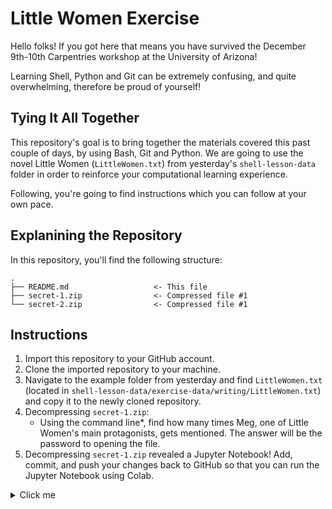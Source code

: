 # Little Women Exercise

Hello folks! If you got here that means you have survived the December 9th-10th Carpentries workshop at the University of Arizona!

Learning Shell, Python and Git can be extremely confusing, and quite overwhelming, therefore be proud of yourself!

## Tying It All Together

This repository's goal is to bring together the materials covered this past couple of days, by using Bash, Git and Python. We are going to use the novel Little Women (`LittleWomen.txt`) from yesterday's `shell-lesson-data` folder in order to reinforce your computational learning experience.

Following, you're going to find instructions which you can follow at your own pace.

## Explanining the Repository

In this repository, you'll find the following structure:

```
.
├── README.md                   <- This file
├── secret-1.zip                <- Compressed file #1
└── secret-2.zip                <- Compressed file #1

```

## Instructions

1. Import this repository to your GitHub account.
2. Clone the imported repository to your machine.
3. Navigate to the example folder from yesterday and find `LittleWomen.txt` (located in `shell-lesson-data/exercise-data/writing/LittleWomen.txt`) and copy it to the newly cloned repository.
4. Decompressing `secret-1.zip`:
     - Using the command line*, find how many times Meg, one of Little Women's main protagonists, gets mentioned. The answer will be the password to opening the file.
5. Decompressing `secret-1.zip` revealed a Jupyter Notebook! Add, commit, and push your changes back to GitHub so that you can run the Jupyter Notebook using Colab.


<details>
  <summary> Click me </summary>
  
  ### Heading
  1. Foo
  2. Bar
     * Baz
     * Qux

</details>
 
